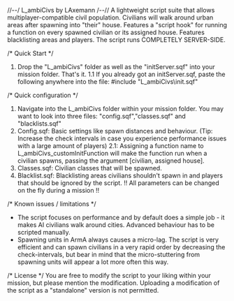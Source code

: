 //--/ L_ambiCivs by LAxemann /--//
A lightweight script suite that allows multiplayer-compatible civil population.
Civilians will walk around urban areas after spawning into "their" house.
Features a "script hook" for running a function on every spawned civilian or its assigned house.
Features blacklisting areas and players.
The script runs COMPLETELY SERVER-SIDE.


/* Quick Start */
1.   Drop the "L_ambiCivs" folder as well as the "initServer.sqf" into your mission folder. That's it.
1.1  If you already got an initServer.sqf, paste the following anywhere into the file:
     #include "L_ambiCivs\init.sqf"

	 
/* Quick configuration */
1. Navigate into the L_ambiCivs folder within your mission folder. You may want to look into three files: "config.sqf","classes.sqf" and "blacklists.sqf"
2. Config.sqf: Basic settings like spawn distances and behaviour. (Tip: Increase the check intervals in case you experience performance issues with a large amount of players)
	2.1: Assigning a function name to L_ambiCivs_customInitFunction will make the function run when a civilian spawns, passing the argument [civilian, assigned house].
3. Classes.sqf: Civilian classes that will be spawned.
4. Blacklist.sqf: Blacklisting areas civilians shouldn't spawn in and players that should be ignored by the script.
!! All parameters can be changed on the fly during a mission !!


/* Known issues / limitations */
- The script focuses on performance and by default does a simple job - it makes AI civilians walk around cities. Advanced behaviour has to be scripted manually.
- Spawning units in ArmA always causes a micro-lag. The script is very efficient and can spawn civilians in a very rapid order by decreasing the check-intervals, but bear in mind that the micro-stuttering from spawning units will appear a lot more often this way.


/* License */
You are free to modify the script to your liking within your mission, but please mention the modification.
Uploading a modification of the script as a "standalone" version is not permitted.